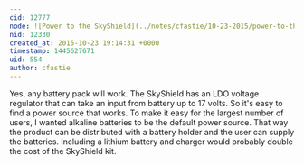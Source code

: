 ```yaml
---
cid: 12777
node: ![Power to the SkyShield](../notes/cfastie/10-23-2015/power-to-the-skyshield)
nid: 12330
created_at: 2015-10-23 19:14:31 +0000
timestamp: 1445627671
uid: 554
author: cfastie
---
```


Yes, any battery pack will work. The SkyShield has an LDO voltage regulator that can take an input from battery up to 17 volts. So it's easy to find a power source that works. To make it easy for the largest number of users, I wanted alkaline batteries to be the default power source. That way the product can be distributed with a battery holder and the user can supply the batteries. Including a lithium battery and charger would probably double the cost of the SkyShield kit.